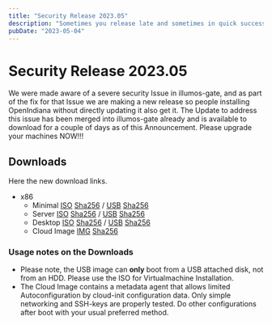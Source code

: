 ```yaml
---
title: "Security Release 2023.05"
description: "Sometimes you release late and sometimes in quick succession. This time, unfortunately because of a security issue. UPGRADE NOW!!!"
pubDate: "2023-05-04"
---
```


# Security Release 2023.05
We were made aware of a severe security Issue in illumos-gate, and as part of the fix for that Issue we are making a new release so people installing OpenIndiana without directly updating it
also get it. The Update to address this issue has been merged into illumos-gate already and is available to download for a couple of days as of this Announcement. Please upgrade your machines
NOW!!!

## Downloads
Here the new download links.
- x86 
  - Minimal [ISO](https://dlc.openindiana.org/isos/hipster/20230502/OI-hipster-minimal-20230502.iso) [Sha256](https://dlc.openindiana.org/isos/hipster/20230502/OI-hipster-minimal-20230502.iso.sha256sum) / [USB](https://dlc.openindiana.org/isos/hipster/20230502/OI-hipster-minimal-20230502.usb) [Sha256](https://dlc.openindiana.org/isos/hipster/20230502/OI-hipster-minimal-20230502.usb.sha256sum)
  - Server  [ISO](https://dlc.openindiana.org/isos/hipster/20230502/OI-hipster-text-20230502.iso) [Sha256](https://dlc.openindiana.org/isos/hipster/20230502/OI-hipster-text-20230502.iso.sha256sum) / [USB](https://dlc.openindiana.org/isos/hipster/20230502/OI-hipster-text-20230502.usb) [Sha256](https://dlc.openindiana.org/isos/hipster/20230502/OI-hipster-text-20230502.usb.sha256sum)
  - Desktop [ISO](https://dlc.openindiana.org/isos/hipster/20230502/OI-hipster-gui-20230502.iso) [Sha256](https://dlc.openindiana.org/isos/hipster/20230502/OI-hipster-gui-20230502.iso.sha256sum) / [USB](https://dlc.openindiana.org/isos/hipster/20230502/OI-hipster-gui-20230502.usb) [Sha256](https://dlc.openindiana.org/isos/hipster/20230502/OI-hipster-gui-20230502.usb.sha256sum)
  - Cloud Image [IMG](https://dlc.openindiana.org/isos/hipster/20230502/OI-hipster-cloudimage.img.gz) [Sha256](https://dlc.openindiana.org/isos/hipster/20230502/OI-hipster-cloudimage.img.gz.sha256sum)
### Usage notes on the Downloads
- Please note, the USB image can **only** boot from a USB attached disk, not from an HDD. Please use the ISO for Virtualmachine Installation. 
- The Cloud Image contains a metadata agent that allows limited Autoconfiguration by cloud-init configuration data. Only simple networking and SSH-keys are properly tested. Do other configurations after boot with your usual preferred method.

